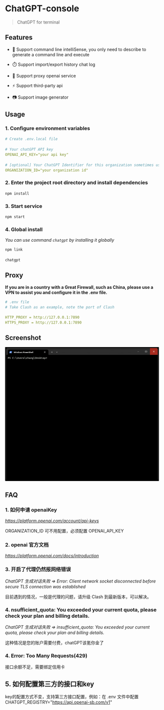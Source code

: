 # ChatGPT-console

> ChatGPT for terminal

## Features

- 🤖 Support command line intelliSense, you only need to describe to generate a command line and execute

- ⏱️ Support import/export history chat log

- 🧱 Support proxy openai service

- ⚡ Support third-party api

- 📷 Support image generator


## Usage

### 1. Configure environment variables

```yml
# Create .env.local file

# Your chatGPT API key
OPENAI_API_KEY="your api key"

# [optional] Your ChatGPT Identifier for this organization sometimes used in API requests
ORGANIZATION_ID="your organization id"
```

### 2. Enter the project root directory and install dependencies

```bash
npm install
```

### 3. Start service

```bash
npm start
```

### 4. Global install

_You can use command `chatgpt` by installing it globally_

```bash
npm link

chatgpt
```

## Proxy

**If you are in a country with a Great Firewall, such as China, please use a VPN to assist you and configure it in the .env file.**

```yml
# .env file
# Take Clash as an example, note the port of Clash

HTTP_PROXY = http://127.0.0.1:7890
HTTPS_PROXY = http://127.0.0.1:7890
```

## Screenshot

<center>

![screenshot](./public/screenshot.gif)

</center>

## FAQ

### 1. 如何申请 openaiKey

_https://platform.openai.com/account/api-keys_

ORGANIZATION_ID 可不用配置，必须配置 OPENAI_API_KEY

### 2. openai 官方文档

_https://platform.openai.com/docs/introduction_

### 3. 开启了代理仍然报网络错误

_ChatGPT 生成对话失败 => Error: Client network socket disconnected before secure TLS connection was established_

目前遇到的情况，一般是代理的问题，请升级 Clash 到最新版本，可以解决。

### 4. nsufficient_quota: You exceeded your current quota, please check your plan and billing details.

_ChatGPT 生成对话失败 => insufficient_quota: You exceeded your current quota, please check your plan and billing details._

这种情况是您的账户需要付费，chatGPT该氪你金了

### 4. Error: Too Many Requests(429)

接口余额不足，需要绑定信用卡

## 5. 如何配置第三方的接口和key

key的配置方式不变，支持第三方接口配置，例如：在 .env 文件中配置 CHATGPT_REGISTRY="https://api.openai-sb.com/v1"


